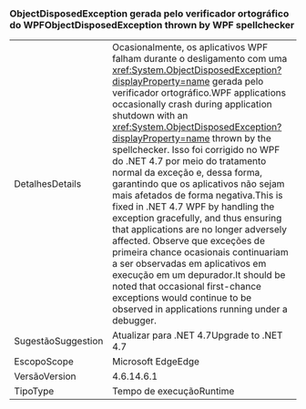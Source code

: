 ### <a name="objectdisposedexception-thrown-by-wpf-spellchecker"></a><span data-ttu-id="be349-101">ObjectDisposedException gerada pelo verificador ortográfico do WPF</span><span class="sxs-lookup"><span data-stu-id="be349-101">ObjectDisposedException thrown by WPF spellchecker</span></span>

|   |   |
|---|---|
|<span data-ttu-id="be349-102">Detalhes</span><span class="sxs-lookup"><span data-stu-id="be349-102">Details</span></span>|<span data-ttu-id="be349-103">Ocasionalmente, os aplicativos WPF falham durante o desligamento com uma <xref:System.ObjectDisposedException?displayProperty=name> gerada pelo verificador ortográfico.</span><span class="sxs-lookup"><span data-stu-id="be349-103">WPF applications occasionally crash during application shutdown with an <xref:System.ObjectDisposedException?displayProperty=name> thrown by the spellchecker.</span></span> <span data-ttu-id="be349-104">Isso foi corrigido no WPF do .NET 4.7 por meio do tratamento normal da exceção e, dessa forma, garantindo que os aplicativos não sejam mais afetados de forma negativa.</span><span class="sxs-lookup"><span data-stu-id="be349-104">This is fixed in .NET 4.7 WPF by handling the exception gracefully, and thus ensuring that applications are no longer adversely affected.</span></span> <span data-ttu-id="be349-105">Observe que exceções de primeira chance ocasionais continuariam a ser observadas em aplicativos em execução em um depurador.</span><span class="sxs-lookup"><span data-stu-id="be349-105">It should be noted that occasional first-chance exceptions would continue to be observed in applications running under a debugger.</span></span>|
|<span data-ttu-id="be349-106">Sugestão</span><span class="sxs-lookup"><span data-stu-id="be349-106">Suggestion</span></span>|<span data-ttu-id="be349-107">Atualizar para .NET 4.7</span><span class="sxs-lookup"><span data-stu-id="be349-107">Upgrade to .NET 4.7</span></span>|
|<span data-ttu-id="be349-108">Escopo</span><span class="sxs-lookup"><span data-stu-id="be349-108">Scope</span></span>|<span data-ttu-id="be349-109">Microsoft Edge</span><span class="sxs-lookup"><span data-stu-id="be349-109">Edge</span></span>|
|<span data-ttu-id="be349-110">Versão</span><span class="sxs-lookup"><span data-stu-id="be349-110">Version</span></span>|<span data-ttu-id="be349-111">4.6.1</span><span class="sxs-lookup"><span data-stu-id="be349-111">4.6.1</span></span>|
|<span data-ttu-id="be349-112">Tipo</span><span class="sxs-lookup"><span data-stu-id="be349-112">Type</span></span>|<span data-ttu-id="be349-113">Tempo de execução</span><span class="sxs-lookup"><span data-stu-id="be349-113">Runtime</span></span>|

